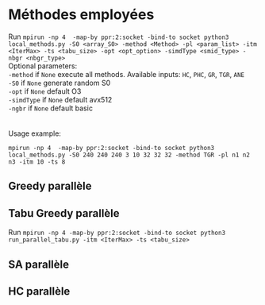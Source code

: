 # Méthodes employées
Run ``mpirun -np 4  -map-by ppr:2:socket -bind-to socket python3 local_methods.py -S0 <array_S0> -method <Method> -pl <param_list> -itm <IterMax> -ts <tabu_size> -opt <opt_option> -simdType <smid_type> -nbgr <nbgr_type>`` <br/>
Optional parameters:   <br/>
`-method` if `None` execute all methods. Available inputs: `HC`, `PHC`, `GR`, `TGR`, `ANE`<br/>
`-S0` if `None` generate random S0 <br/>
`-opt` if `None` default O3 <br/>
`-simdType` if `None` default avx512 <br/>
`-ngbr` if `None` default basic  <br/>
<br/>
<br/>
Usage example: <br/>

``mpirun -np 4  -map-by ppr:2:socket -bind-to socket python3 local_methods.py -S0 240 240 240 3 10 32 32 32 -method TGR -pl n1 n2 n3 -itm 10 -ts 8
``

## Greedy parallèle


## Tabu Greedy parallèle

Run ``mpirun -np 4 -map-by ppr:2:socket -bind-to socket python3 run_parallel_tabu.py -itm <IterMax> -ts <tabu_size>``

## SA parallèle

## HC parallèle
